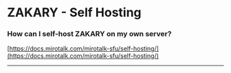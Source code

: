 # ZAKARY - Self Hosting

### How can I self-host ZAKARY on my own server?

[https://docs.mirotalk.com/mirotalk-sfu/self-hosting/](https://docs.mirotalk.com/mirotalk-sfu/self-hosting/)

---
